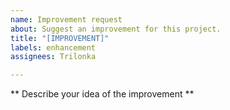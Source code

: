 ```yaml
---
name: Improvement request
about: Suggest an improvement for this project.
title: "[IMPROVEMENT]"
labels: enhancement
assignees: Trilonka

---
```


** Describe your idea of the improvement **
